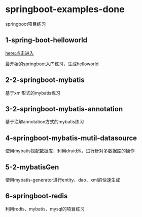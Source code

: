 # springboot-examples-done
springboot项目练习

## 1-spring-boot-helloworld
[here:点击进入](https://github.com/liuxianzhishou/springboot-examples-done/tree/main/spring-boot-helloWorld)<br/>


最开始的springboot入门练习，生成helloworld

## 2-2-springboot-mybatis
基于xml形式的mybatis练习

## 3-2-springboot-mybatis-annotation
基于注解annotation方式的mybatis练习

## 4-springboot-mybatis-mutil-datasource
使用mybatis搭配数据库，利用druid池，进行针对多数据库的操作

## 5-2-mybatisGen
使用mybatis-generator进行entity、dao、xml的快速生成

## 6-springboot-redis
利用redis、mybatis、mysql的项目练习


